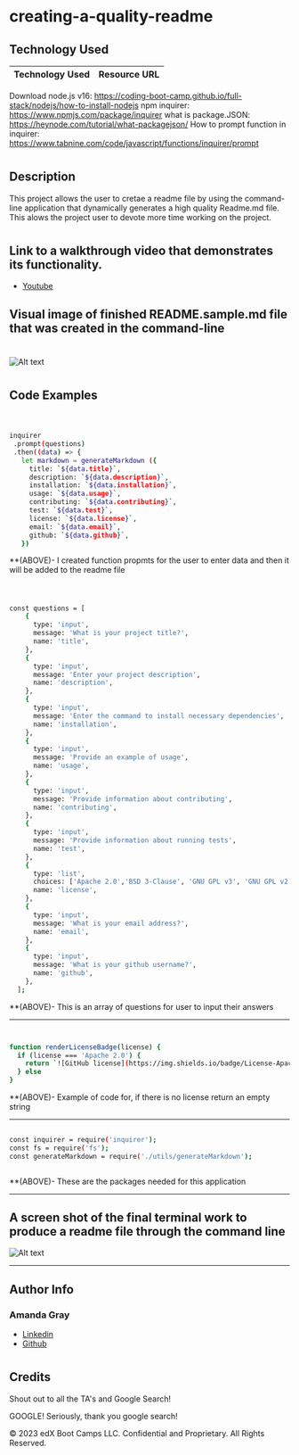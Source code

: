 

# creating-a-quality-readme

## Technology Used 

| Technology Used         | Resource URL           | 
| ------------- |:-------------:| 
Download node.js v16: https://coding-boot-camp.github.io/full-stack/nodejs/how-to-install-nodejs
npm inquirer: https://www.npmjs.com/package/inquirer
what is package.JSON: https://heynode.com/tutorial/what-packagejson/
How to prompt function in inquirer: https://www.tabnine.com/code/javascript/functions/inquirer/prompt
#
## Description 
This project allows the user to cretae a readme file by using the command-line application that dynamically generates a high quality Readme.md file. This alows the project user to devote more time working on the project. 
#
## Link to a walkthrough video that demonstrates its functionality.
* [Youtube](https://youtu.be/ziOIgkOC-kI)

## Visual image of finished README.sample.md file that was created in the command-line
#

![Alt text](./utils/images/Screen%20Shot%20readme%20sample.png)
#
## Code Examples 
#

 ```sh

inquirer
  .prompt(questions)
  .then((data) => {
    let markdown = generateMarkdown ({
      title: `${data.title}`,
      description: `${data.description}`,
      installation: `${data.installation}`,
      usage: `${data.usage}`,
      contributing: `${data.contributing}`,
      test: `${data.test}`,
      license: `${data.license}`,
      email: `${data.email}`,
      github: `${data.github}`,
    })

```

**(ABOVE)- I created function propmts for the user to enter data and then it will be added to the readme file

#

```sh

const questions = [
    {
      type: 'input',
      message: 'What is your project title?',
      name: 'title',
    },
    {
      type: 'input',
      message: 'Enter your project description',
      name: 'description',
    },
    {
      type: 'input', 
      message: 'Enter the command to install necessary dependencies',
      name: 'installation',
    },
    {
      type: 'input', 
      message: 'Provide an example of usage',
      name: 'usage',
    },
    {
      type: 'input', 
      message: 'Provide information about contributing',
      name: 'contributing',
    },
    {
      type: 'input', 
      message: 'Provide information about running tests',
      name: 'test',
    }, 
    {
      type: 'list', 
      choices: ['Apache 2.0','BSD 3-Clause', 'GNU GPL v3', 'GNU GPL v2', 'GNU AGPL v3', 'GNU LGPL v3', 'GNU FDL v1.3', 'IBM Public License Version 1.0'],
      name: 'license',
    }, 
    {
      type: 'input', 
      message: 'What is your email address?',
      name: 'email',
    }, 
    {
      type: 'input', 
      message: 'What is your github username?',
      name: 'github',
    }, 
  ]; 

```

**(ABOVE)- This is an array of questions for user to input their answers

--------------------------------------------------------------------------------------------------------------------------------------------------------
```sh


function renderLicenseBadge(license) {
  if (license === 'Apache 2.0') {
    return `![GitHub license](https://img.shields.io/badge/License-Apache%202.0-blue.svg)`
  } else
}
```
**(ABOVE)- Example of code for, if there is no license return an empty string

---------------------------------------------------------------------------------------------------------------------------------------------------------
```sh
 
const inquirer = require('inquirer');
const fs = require('fs');
const generateMarkdown = require('./utils/generateMarkdown');



```
**(ABOVE)-  These are the packages needed for this application

--------------------------------------------------------------------------------------------------------------------------------------------------------------------------------------------------------------

## A screen shot of the final terminal work to produce a readme file through the command line

![Alt text](./utils/images/Screen%20Shot%20terminal.png)


---------------------------------------------------------------------------------------------------------------------------------------------------------
## Author Info

### Amanda Gray

* [Linkedin](https://www.linkedin.com/in/amanda-gray-831a65254/)
* [Github](https://github.com/Berkeleycodingmomma/creating-a-quality-readme)
#

## Credits

Shout out to all the TA's and Google Search!

GOOGLE!  Seriously, thank you google search!





© 2023 edX Boot Camps LLC. Confidential and Proprietary. All Rights Reserved.


